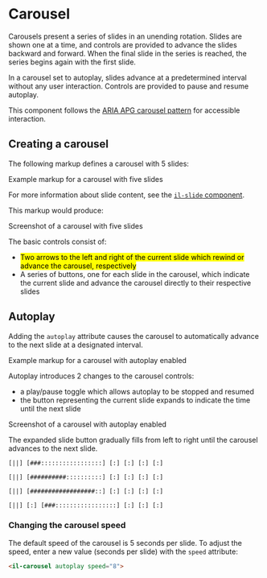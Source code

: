 # Carousel

Carousels present a series of slides in an unending rotation. Slides are shown one at a time, and controls are provided to advance the slides backward and forward. When the final slide in the series is reached, the series begins again with the first slide.

In a carousel set to autoplay, slides advance at a predetermined interval without any user interaction. Controls are provided to pause and resume autoplay.

This component follows the [ARIA APG carousel pattern](https://www.w3.org/WAI/ARIA/apg/patterns/carousel/) for accessible interaction.

## Creating a carousel

The following markup defines a carousel with 5 slides:

<object class="sample" type="text/html" data="samples/5-slides.html">
  Example markup for a carousel with five slides 
</object>

For more information about slide content, see the [`il-slide` component](../il-slide/README.md).

This markup would produce:

<object class="screenshot" type="text/plain" data="comps/5-slides.txt">
  Screenshot of a carousel with five slides 
</object>

The basic controls consist of:

* <mark id="arrow-controls">Two arrows to the left and right of the current slide which rewind or advance the carousel, respectively</mark>
* A series of buttons, one for each slide in the carousel, which indicate the current slide and advance the carousel directly to their respective slides

## Autoplay

Adding the `autoplay` attribute causes the carousel to automatically advance to the next slide at a designated interval.

<object class="sample" type="text/html" data="samples/autoplay.html">
  Example markup for a carousel with autoplay enabled 
</object>

Autoplay introduces 2 changes to the carousel controls:

* a play/pause toggle which allows autoplay to be stopped and resumed
* the button representing the current slide expands to indicate the time until the next slide

<object class="screenshot" type="text/plain" data="comps/autoplay.txt">
  Screenshot of a carousel with autoplay enabled 
</object>

The expanded slide button gradually fills from left to right until the carousel advances to the next slide.

```
[||] [###:::::::::::::::::] [:] [:] [:] [:]
```
```
[||] [##########::::::::::] [:] [:] [:] [:]
```
```
[||] [##################::] [:] [:] [:] [:]
```
```
[||] [:] [###:::::::::::::::::] [:] [:] [:]
```

### Changing the carousel speed

The default speed of the carousel is 5 seconds per slide. To adjust the speed, enter a new value (seconds per slide) with the `speed` attribute:

```html
<il-carousel autoplay speed="8">
```
